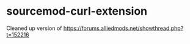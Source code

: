 sourcemod-curl-extension
========================

Cleaned up version of https://forums.alliedmods.net/showthread.php?t=152216
